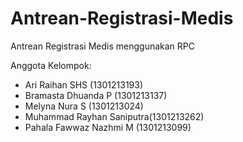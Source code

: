 # Antrean-Registrasi-Medis
Antrean Registrasi Medis menggunakan RPC

Anggota Kelompok:
- Ari Raihan SHS 		(1301213193)
- Bramasta Dhuanda P		 (1301213137)
- Melyna Nura S 		(1301213024)
- Muhammad Rayhan Saniputra(1301213262)
- Pahala Fawwaz Nazhmi M 	(1301213099)
